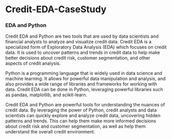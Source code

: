 # Credit-EDA-CaseStudy
### EDA and Python

Credit EDA and Python are two tools that are used by data scientists and financial analysts to analyze and visualize credit data. Credit EDA is a specialized form of Exploratory Data Analysis (EDA) which focuses on credit data. It is used to uncover patterns and trends in credit data to help make better decisions about credit risk, customer segmentation, and other aspects of credit analysis.

Python is a programming language that is widely used in data science and machine learning. It allows for powerful data manipulation and analysis, and also provides a wide range of libraries and frameworks for working with data. Credit EDA can be done in Python, leveraging powerful libraries such as pandas, matplotlib, and scikit-learn. 

Credit EDA and Python are powerful tools for understanding the nuances of credit data. By leveraging the power of Python, credit analysts and data scientists can quickly explore and analyze credit data, uncovering hidden patterns and trends. This can help them make more informed decisions about credit risk and customer segmentation, as well as help them understand the overall credit environment.
